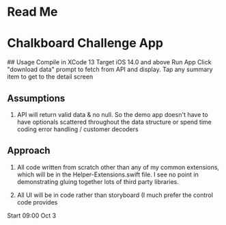 # Read Me
# Chalkboard Challenge App

## Usage
Compile in XCode 13
Target iOS 14.0 and above
Run App
Click "download data" prompt to fetch from API and display.
Tap any summary item to get to the detail screen

## Assumptions
1. API will return valid data & no null.  So the demo app doesn't have to have optionals scattered throughout the data structure or spend time coding error handling / customer decoders

## Approach

1. All code written from scratch other than any of my common extensions, which will be in the Helper-Extensions.swift file.  I see no point in demonstrating gluing together lots of third party libraries.

2. All UI will be in code rather than storyboard (I much prefer the control code provides

Start 09:00 Oct 3
